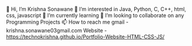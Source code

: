 👋 Hi, I’m Krishna Sonawane
👀 I’m interested in Java, Python, C, C++, html, css, javascript 
🌱 I’m currently learning
💞️ I’m looking to collaborate on any Programming Projects
📫 How to reach me gmail - krishna.sonawane03gmail.com
Website - https://technokrishna.github.io/Portfolio-Website-HTML-CSS-JS/ 
